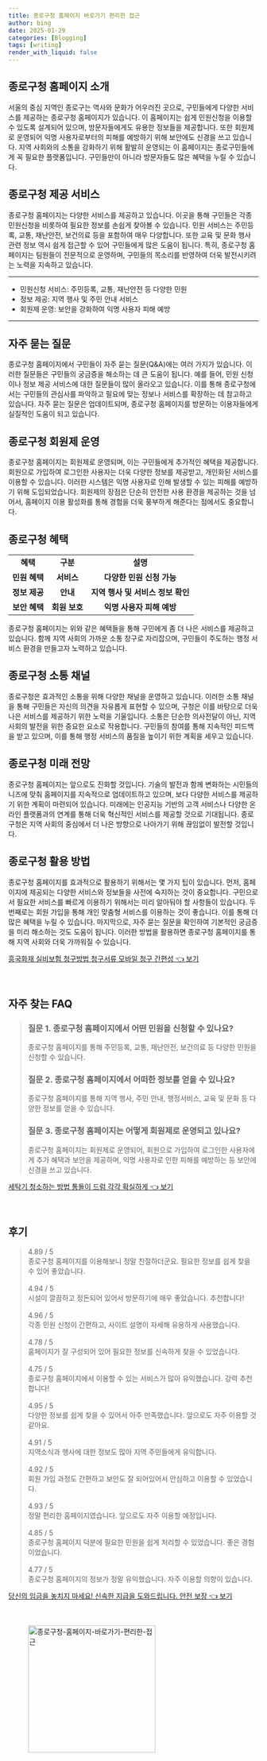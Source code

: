 ```yaml
---
title: 종로구청 홈페이지 바로가기 편리한 접근
author: bing
date: 2025-01-29
categories: [Blogging]
tags: [writing]
render_with_liquid: false
---
```



<h2 id='종로구청_홈페이지_소개'>종로구청 홈페이지 소개</h2>

<p>서울의 중심 지역인 종로구는 역사와 문화가 어우러진 곳으로, 구민들에게 다양한 서비스를 제공하는 종로구청 홈페이지가 있습니다. 이 홈페이지는 쉽게 민원신청을 이용할 수 있도록 설계되어 있으며, 방문자들에게도 유용한 정보들을 제공합니다. 또한 회원제로 운영되어 익명 사용자로부터의 피해를 예방하기 위해 보안에도 신경을 쓰고 있습니다. 지역 사회와의 소통을 강화하기 위해 활발히 운영되는 이 홈페이지는 종로구민들에게 꼭 필요한 플랫폼입니다. 구민들만이 아니라 방문자들도 많은 혜택을 누릴 수 있습니다.</p>

<h2 id='종로구청_제공_서비스'>종로구청 제공 서비스</h2>

<p>종로구청 홈페이지는 다양한 서비스를 제공하고 있습니다. 이곳을 통해 구민들은 각종 민원신청을 비롯하여 필요한 정보를 손쉽게 찾아볼 수 있습니다. 민원 서비스는 주민등록, 교통, 재난안전, 보건의료 등을 포함하여 매우 다양합니다. 또한 교육 및 문화 행사 관련 정보 역시 쉽게 접근할 수 있어 구민들에게 많은 도움이 됩니다. 특히, 종로구청 홈페이지는 팀원들이 전문적으로 운영하며, 구민들의 목소리를 반영하여 더욱 발전시키려는 노력을 지속하고 있습니다.</p>

<hr />

<ul>
    <li>민원신청 서비스: 주민등록, 교통, 재난안전 등 다양한 민원</li>
    <li>정보 제공: 지역 행사 및 주민 안내 서비스</li>
    <li>회원제 운영: 보안을 강화하여 익명 사용자 피해 예방</li>
</ul>

<hr />

<h2 id='자주_묻는_질문'>자주 묻는 질문</h2>

<p>종로구청 홈페이지에서 구민들이 자주 묻는 질문(Q&A)에는 여러 가지가 있습니다. 이러한 질문들은 구민들의 궁금증을 해소하는 데 큰 도움이 됩니다. 예를 들어, 민원 신청이나 정보 제공 서비스에 대한 질문들이 많이 올라오고 있습니다. 이를 통해 종로구청에서는 구민들의 관심사를 파악하고 필요에 맞는 정보나 서비스를 확장하는 데 참고하고 있습니다. 자주 묻는 질문은 업데이트되며, 종로구청 홈페이지를 방문하는 이용자들에게 실질적인 도움이 되고 있습니다.</p>

<h2 id='종로구청_회원제_운영'>종로구청 회원제 운영</h2>

<p>종로구청 홈페이지는 회원제로 운영되며, 이는 구민들에게 추가적인 혜택을 제공합니다. 회원으로 가입하여 로그인한 사용자는 더욱 다양한 정보를 제공받고, 개인화된 서비스를 이용할 수 있습니다. 이러한 시스템은 익명 사용자로 인해 발생할 수 있는 피해를 예방하기 위해 도입되었습니다. 회원제의 장점은 단순히 안전한 사용 환경을 제공하는 것을 넘어서, 홈페이지 이용 활성화를 통해 경험을 더욱 풍부하게 해준다는 점에서도 중요합니다.</p>

<h2 id='종로구청_혜택'>종로구청 혜택</h2>

<table>
    <tr>
        <td style="text-align: center; height: 17px;"><b>혜택</b></td>
        <td style="text-align: center; height: 17px;"><b>구분</b></td>
        <td style="text-align: center; height: 17px;"><b>설명</b></td>
    </tr>
    <tr>
        <td style="text-align: center; height: 17px;"><b>민원 혜택</b></td>
        <td style="text-align: center; height: 17px;"><b>서비스</b></td>
        <td style="text-align: center; height: 17px;"><b>다양한 민원 신청 가능</b></td>
    </tr>
    <tr>
        <td style="text-align: center; height: 17px;"><b>정보 제공</b></td>
        <td style="text-align: center; height: 17px;"><b>안내</b></td>
        <td style="text-align: center; height: 17px;"><b>지역 행사 및 서비스 정보 확인</b></td>
    </tr>
    <tr>
        <td style="text-align: center; height: 17px;"><b>보안 혜택</b></td>
        <td style="text-align: center; height: 17px;"><b>회원 보호</b></td>
        <td style="text-align: center; height: 17px;"><b>익명 사용자 피해 예방</b></td>
    </tr>
</table>

<p>종로구청 홈페이지는 위와 같은 혜택들을 통해 구민에게 좀 더 나은 서비스를 제공하고 있습니다. 함께 지역 사회의 가까운 소통 창구로 자리잡으며, 구민들이 주도하는 행정 서비스 환경을 만들고자 노력하고 있습니다.</p>

<h2 id='종로구청_소통_채널'>종로구청 소통 채널</h2>

<p>종로구청은 효과적인 소통을 위해 다양한 채널을 운영하고 있습니다. 이러한 소통 채널을 통해 구민들은 자신의 의견을 자유롭게 표현할 수 있으며, 구청은 이를 바탕으로 더욱 나은 서비스를 제공하기 위한 노력을 기울입니다. 소통은 단순한 의사전달이 아닌, 지역 사회의 발전을 위한 중요한 요소로 작용합니다. 구민들의 참여를 통해 지속적인 피드백을 받고 있으며, 이를 통해 행정 서비스의 품질을 높이기 위한 계획을 세우고 있습니다.</p>

<h2 id='종로구청_미래_전망'>종로구청 미래 전망</h2>

<p>종로구청 홈페이지는 앞으로도 진화할 것입니다. 기술의 발전과 함께 변화하는 시민들의 니즈에 맞춰 홈페이지를 지속적으로 업데이트하고 있으며, 보다 다양한 서비스를 제공하기 위한 계획이 마련되어 있습니다. 미래에는 인공지능 기반의 고객 서비스나 다양한 온라인 플랫폼과의 연계를 통해 더욱 혁신적인 서비스를 제공할 것으로 기대됩니다. 종로구청은 지역 사회의 중심에서 더 나은 방향으로 나아가기 위해 끊임없이 발전할 것입니다.</p>

<h2 id='종로구청_활용_방법'>종로구청 활용 방법</h2>

<p>종로구청 홈페이지를 효과적으로 활용하기 위해서는 몇 가지 팁이 있습니다. 먼저, 홈페이지에 제공되는 다양한 서비스와 정보들을 사전에 숙지하는 것이 중요합니다. 구민으로서 필요한 서비스를 빠르게 이용하기 위해서는 미리 알아둬야 할 사항들이 있습니다. 두 번째로는 회원 가입을 통해 개인 맞춤형 서비스를 이용하는 것이 좋습니다. 이를 통해 더 많은 혜택을 누릴 수 있습니다. 마지막으로, 자주 묻는 질문을 확인하여 기본적인 궁금증을 미리 해소하는 것도 도움이 됩니다. 이러한 방법을 활용하면 종로구청 홈페이지를 통해 지역 사회와 더욱 가까워질 수 있습니다.</p>


<p><a class="click-button" title="흥국화재 실비보험 청구방법 청구서류 모바일 청구 간편성" href="https://blackassets.github.io/posts/%ED%9D%A5%EA%B5%AD%ED%99%94%EC%9E%AC-%EC%8B%A4%EB%B9%84%EB%B3%B4%ED%97%98-%EC%B2%AD%EA%B5%AC%EB%B0%A9%EB%B2%95-%EC%B2%AD%EA%B5%AC%EC%84%9C%EB%A5%98-%EB%AA%A8%EB%B0%94%EC%9D%BC-%EC%B2%AD%EA%B5%AC-%EA%B0%84%ED%8E%B8%EC%84%B1/" rel="dofollow">흥국화재 실비보험 청구방법 청구서류 모바일 청구 간편성 👈 보기</a></p><br>
<h2 id='자주_찾는_FAQ'>자주 찾는 FAQ</h2>
<div itemscope="" itemtype="https://schema.org/FAQPage"> 
<blockquote> 
<div itemscope="" itemprop="mainEntity" itemtype="https://schema.org/Question"> 
<h3 itemprop="name">질문 1. 종로구청 홈페이지에서 어떤 민원을 신청할 수 있나요?</h3> 
<div itemscope="" itemprop="acceptedAnswer" itemtype="https://schema.org/Answer"> 
<span itemprop="text"> 
<p>종로구청 홈페이지를 통해 주민등록, 교통, 재난안전, 보건의료 등 다양한 민원을 신청할 수 있습니다.</p> 
</span> 
</div> 
</div> 
<div itemscope="" itemprop="mainEntity" itemtype="https://schema.org/Question"> 
<h3 itemprop="name">질문 2. 종로구청 홈페이지에서 어떠한 정보를 얻을 수 있나요?</h3> 
<div itemscope="" itemprop="acceptedAnswer" itemtype="https://schema.org/Answer"> 
<span itemprop="text"> 
<p>종로구청 홈페이지를 통해 지역 행사, 주민 안내, 행정서비스, 교육 및 문화 등 다양한 정보를 얻을 수 있습니다.</p> 
</span> 
</div> 
</div> 
<div itemscope="" itemprop="mainEntity" itemtype="https://schema.org/Question"> 
<h3 itemprop="name">질문 3. 종로구청 홈페이지는 어떻게 회원제로 운영되고 있나요?</h3> 
<div itemscope="" itemprop="acceptedAnswer" itemtype="https://schema.org/Answer"> 
<span itemprop="text"> 
<p>종로구청 홈페이지는 회원제로 운영되어, 회원으로 가입하여 로그인한 사용자에게 추가 혜택과 보안을 제공하며, 익명 사용자로 인한 피해를 예방하는 등 보안에 신경을 쓰고 있습니다.</p> 
</span> 
</div> 
</div> 
</blockquote> 
</div>
<p><a class="click-button" title="세탁기 청소하는 방법 통돌이 드럼 각각 확실하게" href="https://blackassets.github.io/posts/%EC%84%B8%ED%83%81%EA%B8%B0-%EC%B2%AD%EC%86%8C%ED%95%98%EB%8A%94-%EB%B0%A9%EB%B2%95-%ED%86%B5%EB%8F%8C%EC%9D%B4-%EB%93%9C%EB%9F%BC-%EA%B0%81%EA%B0%81-%ED%99%95%EC%8B%A4%ED%95%98%EA%B2%8C/" rel="dofollow">세탁기 청소하는 방법 통돌이 드럼 각각 확실하게 👈 보기</a></p><br>
<h2 id='후기'>후기</h2>
<div itemscope itemtype="https://schema.org/Product">
  <blockquote>
  <div itemprop="review" itemscope itemtype="https://schema.org/Review">
      <div itemprop="reviewRating" itemscope itemtype="https://schema.org/Rating"> <span itemprop="ratingValue">4.89</span> / <span itemprop="bestRating">5</span> </div>
      <span itemprop="reviewBody">종로구청 홈페이지를 이용해보니 정말 친절하더군요. 필요한 정보를 쉽게 찾을 수 있어 좋았습니다.</span>
  </div>
  <br>
  <div itemprop="review" itemscope itemtype="https://schema.org/Review">
      <div itemprop="reviewRating" itemscope itemtype="https://schema.org/Rating"> <span itemprop="ratingValue">4.94</span> / <span itemprop="bestRating">5</span> </div>
      <span itemprop="reviewBody">시설이 깔끔하고 정돈되어 있어서 방문하기에 매우 좋았습니다. 추천합니다!</span>
  </div>
  <br>
  <div itemprop="review" itemscope itemtype="https://schema.org/Review">
      <div itemprop="reviewRating" itemscope itemtype="https://schema.org/Rating"> <span itemprop="ratingValue">4.96</span> / <span itemprop="bestRating">5</span> </div>
      <span itemprop="reviewBody">각종 민원 신청이 간편하고, 사이트 설명이 자세해 유용하게 사용했습니다.</span>
  </div>
  <br>
  <div itemprop="review" itemscope itemtype="https://schema.org/Review">
      <div itemprop="reviewRating" itemscope itemtype="https://schema.org/Rating"> <span itemprop="ratingValue">4.78</span> / <span itemprop="bestRating">5</span> </div>
      <span itemprop="reviewBody">홈페이지가 잘 구성되어 있어 필요한 정보를 신속하게 찾을 수 있었습니다.</span>
  </div>
  <br>
  <div itemprop="review" itemscope itemtype="https://schema.org/Review">
      <div itemprop="reviewRating" itemscope itemtype="https://schema.org/Rating"> <span itemprop="ratingValue">4.75</span> / <span itemprop="bestRating">5</span> </div>
      <span itemprop="reviewBody">종로구청 홈페이지에서 이용할 수 있는 서비스가 많아 유익했습니다. 강력 추천합니다!</span>
  </div>
  <br>
  <div itemprop="review" itemscope itemtype="https://schema.org/Review">
      <div itemprop="reviewRating" itemscope itemtype="https://schema.org/Rating"> <span itemprop="ratingValue">4.95</span> / <span itemprop="bestRating">5</span> </div>
      <span itemprop="reviewBody">다양한 정보를 쉽게 찾을 수 있어서 아주 만족했습니다. 앞으로도 자주 이용할 것 같아요.</span>
  </div>
  <br>
  <div itemprop="review" itemscope itemtype="https://schema.org/Review">
      <div itemprop="reviewRating" itemscope itemtype="https://schema.org/Rating"> <span itemprop="ratingValue">4.91</span> / <span itemprop="bestRating">5</span> </div>
      <span itemprop="reviewBody">지역소식과 행사에 대한 정보도 많아 지역 주민들에게 유익합니다.</span>
  </div>
  <br>
  <div itemprop="review" itemscope itemtype="https://schema.org/Review">
      <div itemprop="reviewRating" itemscope itemtype="https://schema.org/Rating"> <span itemprop="ratingValue">4.92</span> / <span itemprop="bestRating">5</span> </div>
      <span itemprop="reviewBody">회원 가입 과정도 간편하고 보안도 잘 되어있어서 안심하고 이용할 수 있었습니다.</span>
  </div>
  <br>
  <div itemprop="review" itemscope itemtype="https://schema.org/Review">
      <div itemprop="reviewRating" itemscope itemtype="https://schema.org/Rating"> <span itemprop="ratingValue">4.93</span> / <span itemprop="bestRating">5</span> </div>
      <span itemprop="reviewBody">정말 편리한 홈페이지였습니다. 앞으로도 자주 이용할 예정입니다.</span>
  </div>
  <br>
  <div itemprop="review" itemscope itemtype="https://schema.org/Review">
      <div itemprop="reviewRating" itemscope itemtype="https://schema.org/Rating"> <span itemprop="ratingValue">4.85</span> / <span itemprop="bestRating">5</span> </div>
      <span itemprop="reviewBody">종로구청 홈페이지 덕분에 필요한 민원을 쉽게 처리할 수 있었습니다. 좋은 경험이었습니다.</span>
  </div>
  <br>
  <div itemprop="review" itemscope itemtype="https://schema.org/Review">
      <div itemprop="reviewRating" itemscope itemtype="https://schema.org/Rating"> <span itemprop="ratingValue">4.77</span> / <span itemprop="bestRating">5</span> </div>
      <span itemprop="reviewBody">종로구청 홈페이지의 정보가 정말 유익했습니다. 자주 이용할 의향이 있습니다.</span>
  </div>
  </blockquote>
</div>
<p><a class="click-button" title="당신의 임금을 놓치지 마세요! 신속한 지급을 도와드립니다. 안전 보장" href="https://blackassets.github.io/posts/%EB%8B%B9%EC%8B%A0%EC%9D%98-%EC%9E%84%EA%B8%88%EC%9D%84-%EB%86%93%EC%B9%98%EC%A7%80-%EB%A7%88%EC%84%B8%EC%9A%94!-%EC%8B%A0%EC%86%8D%ED%95%9C-%EC%A7%80%EA%B8%89%EC%9D%84-%EB%8F%84%EC%99%80%EB%93%9C%EB%A6%BD%EB%8B%88%EB%8B%A4.-%EC%95%88%EC%A0%84-%EB%B3%B4%EC%9E%A5/" rel="dofollow">당신의 임금을 놓치지 마세요! 신속한 지급을 도와드립니다. 안전 보장 👈 보기</a></p><br>
<figure class="image"><img src="https://blackassets.github.io/assets/img/thumbnail/종로구청-홈페이지-바로가기-편리한-접근.webp" alt="종로구청-홈페이지-바로가기-편리한-접근" width="256" height="256"></figure>